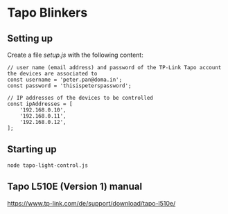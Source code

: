 # Tapo Blinkers

## Setting up

Create a file *setup.js* with the following content:

```
// user name (email address) and password of the TP-Link Tapo account the devices are associated to
const username = 'peter.pan@doma.in'; 
const password = 'thisispeterspassword';

// IP addresses of the devices to be controlled
const ipAddresses = [ 
	'192.168.0.10',
	'192.168.0.11',
	'192.168.0.12',
];
```

## Starting up

```
node tapo-light-control.js
```

## Tapo L510E (Version 1) manual

https://www.tp-link.com/de/support/download/tapo-l510e/
